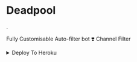 # Deadpool
.

Fully Customisable Auto-filter bot ❣️
Channel Filter

<details><summary>Deploy To Heroku</summary>
<p>
<br>
<a href="https://heroku.com/deploy?template=https://github.com/Athul1223/Deadpool/tree/main">
  <img src="https://www.herokucdn.com/deploy/button.svg" alt="Deploy">
</a>
</p>
</details>

